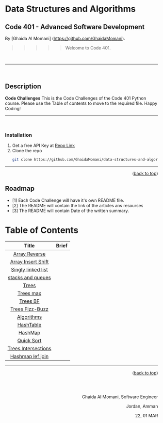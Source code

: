 # Data Structures and Algorithms

## Code 401 - Advanced Software Development
<!-- This is the reading notes repository where I keep my favorite articles with their sources.
       
       Hope you'll benefit from my reads, Enjoy!
-->




By [Ghaida Al Momani] (https://github.com/GhaidaMomani).

>>>>>Welcome to Code 401.
<br/>
<hr/>
<br/>


## Description
**Code Challenges** 
This is the Code Challenges of the Code 401 Python course.
Please use the Table of contents to move to the required file.
Happy Coding!



<hr/>
<br/>



### Installation

1. Get a free API Key at  [Repo Link](https://github.com/GhaidaMomani)
2. Clone the repo
   ```sh
   git clone https://github.com/GhaidaMomani/data-structures-and-algorithms.git
   ```




<hr/>
    <p align="right">(<a href="#top">back to top</a>)</p>

<!-- ROADMAP -->
## Roadmap

- [1] Each Code Challenge will have it's own README file.
- [2] The README will contain the link of the articles ans resourses
- [3] The README will contain Date of the written summary.




# Table of Contents

 |Title | Brief      |
 |:---------: |:--------------:|
 |[Array Reverse](array-reverse/ARRAYREVERSE.md)
 |[Array Insert Shift](array-insert-shift/array-insert-shift.md)| 
 |[Singly linked list ](linked-list/LINKEDLIST.md)|
 |[stacks and queues ](stacks-and-queues/re)|
 |[Trees ](trees/README.md)|
 |[Trees  max ](trees/tree-breadth-first/tree_breadth_first.md)|
 |[Trees BF ](trees/trees-max/trees_max.md)|
 |[Trees Fizz-Buzz ](trees/trees-max/trees_max.md)|
 |[Algorithms ](Algorithms/Algo_README.md)|
 |[HashTable ](DataStructures/Hashtable/README.md)|
 |[HashMap](DataStructures/Hashtable/Repeated_word.md)|
 |[Quick Sort ](sorting/quick/README.md)|
 |[Trees Intersections](trees/tree-intersection/README.md)|
 |[Hashmap lef join](DataStructures/hashmap-left-join/README.md)|

<hr/>
<p align="right">(<a href="#top">back to top</a>)</p>

   


   
<!-- ## Note :

 
<hr/>
    <p align="right">(<a href="#top">back to top</a>)</p> -->





  <br/><br/>

<p align="right">Ghaida Al Momani, Software Engineer</p>
<p align="right">Jordan, Amman</p>
  <p align="right">22, 01 MAR </p>